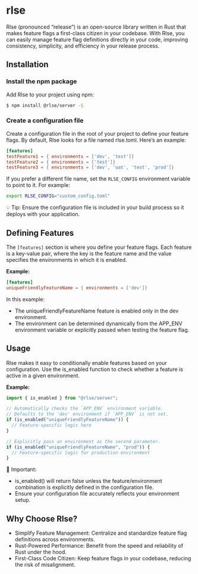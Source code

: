 # rlse

Rlse (pronounced “release”) is an open-source library written in Rust that makes feature flags a first-class citizen in your codebase. With Rlse, you can easily manage feature flag definitions directly in your code, improving consistency, simplicity, and efficiency in your release process.

## Installation

### Install the npm package

Add Rlse to your project using npm:

```sh
$ npm install @rlse/server -S
```

### Create a configuration file

Create a configuration file in the root of your project to define your feature flags. By default, Rlse looks for a file named rlse.toml. Here’s an example:

```toml
[features]
testFeature1 = { environments = ['dev', 'test']}
testFeature2 = { environments = ['test']}
testFeature3 = { environments = ['dev', 'uat', 'test', 'prod']}
```

If you prefer a different file name, set the `RLSE_CONFIG` environment variable to point to it. For example:

```sh
export RLSE_CONFIG="custom_config.toml"
```

💡 Tip: Ensure the configuration file is included in your build process so it deploys with your application.

## Defining Features

The `[features]` section is where you define your feature flags. Each feature is a key-value pair, where the key is the feature name and the value specifies the environments in which it is enabled.

**Example:**

```toml
[features]
uniqueFriendlyFeatureName = { environments = ['dev']}
```

In this example:

- The uniqueFriendlyFeatureName feature is enabled only in the dev environment.
- The environment can be determined dynamically from the APP_ENV environment variable or explicitly passed when testing the feature flag.

## Usage

Rlse makes it easy to conditionally enable features based on your configuration. Use the is_enabled function to check whether a feature is active in a given environment.

**Example:**

```javascript
import { is_enabled } from "@rlse/server";

// Automatically checks the `APP_ENV` environment variable.
// Defaults to the 'dev' environment if `APP_ENV` is not set.
if (is_enabled("uniqueFriendlyFeatureName")) {
  // Feature-specific logic here
}

// Explicitly pass an environment as the second parameter.
if (is_enabled("uniqueFriendlyFeatureName", "prod")) {
  // Feature-specific logic for production environment
}
```

🛑 Important:

- is_enabled() will return false unless the feature/environment combination is explicitly defined in the configuration file.
- Ensure your configuration file accurately reflects your environment setup.

## Why Choose Rlse?

- Simplify Feature Management: Centralize and standardize feature flag definitions across environments.
- Rust-Powered Performance: Benefit from the speed and reliability of Rust under the hood.
- First-Class Code Citizen: Keep feature flags in your codebase, reducing the risk of misalignment.
